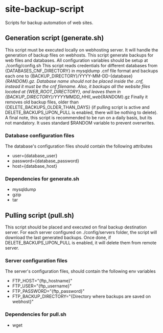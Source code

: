 # site-backup-script
Scripts for backup automation of web sites.

## Generation script (generate.sh)

This script must be executed locally on webhosting server. It will handle the generation of backup files on webhosts. This script generate backups for web files and databases.
All configuration variables should be setup at ./config/config.sh
This script reads credentials for different databases from {DATABASES_CNF_DIRECTORY} in mysqldump .cnf file format and backups each one to {BACKUP_DIRECTORY}/YYYY-MM-DD-{database}_{RANDOM}.gz. Database name should not be placed inside the .cnf, instead it must be the cnf filename.
Also, it backups all the website files located at {WEB_ROOT_DIRECTORY}, and leaves them in {BACKUP_DIRECTORY}/YYYYMMDD_HHII_web_{RANDOM}.gz
Finally it removes old backup files, older than {DELETE_BACKUPS_OLDER_THAN_DAYS} (if pulling script is active and DELETE_BACKUPS_UPON_PULL is enabled, there will be nothing to delete).
A final note, this script is recommended to be run on a daily basis, but its not mandatory. It uses standard $RANDOM variable to prevent overwrites.

### Database configuration files
The database's configuration files should contain the following attributes
- user={database_user}
- password={database_password}
- host={database_host}

### Dependencies for generate.sh
- mysqldump
- gzip
- tar

## Pulling script (pull.sh)
This script should be placed and executed on final backup destination server. For each server configured on ./config/servers folder, the script will download the last generated backups. 
Once done, if DELETE_BACKUPS_UPON_PULL is enabled, it will delete them from remote server.

### Server configuration files
The server's configuration files, should contain the following env variables
- FTP_HOST="{ftp_hostname}"
- FTP_USER="{ftp_username}"
- FTP_PASSWORD="{ftp_password}"
- FTP_BACKUP_DIRECTORY="{Directory where backups are saved on webhost}"

### Dependencies for pull.sh
- wget